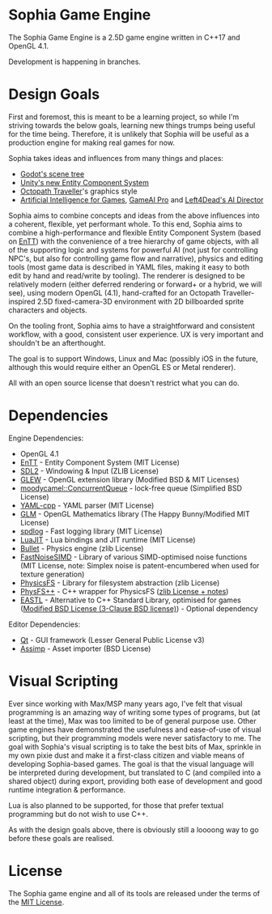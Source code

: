 
# Sophia Game Engine

The Sophia Game Engine is a 2.5D game engine written in C++17 and OpenGL 4.1.

Development is happening in branches.

# Design Goals

First and foremost, this is meant to be a learning project, so while I'm striving towards the below goals, learning new things trumps being useful for the time being. Therefore, it is unlikely that Sophia will be useful as a production engine for making real games for now.

Sophia takes ideas and influences from many things and places:

* [Godot's scene tree](http://docs.godotengine.org/en/3.0/getting_started/step_by_step/scenes_and_nodes.html)
* [Unity's new Entity Component System](https://github.com/Unity-Technologies/EntityComponentSystemSamples/blob/master/Documentation/index.md)
* [Octopath Traveller](https://en.m.wikipedia.org/wiki/Octopath_Traveler)'s graphics style
* [Artificial Intelligence for Games](https://www.amazon.com/Artificial-Intelligence-Games-Ian-Millington/dp/0123747317/ref=cm_cr_arp_d_product_top?ie=UTF8), [GameAI Pro](http://www.gameaipro.com) and [Left4Dead's AI Director](https://aiandgames.com/in-the-directors-chair-left-4-dead/)

Sophia aims to combine concepts and ideas from the above influences into a coherent, flexible, yet performant whole. To this end, Sophia aims to combine a high-performance and flexible Entity Component System (based on [EnTT](https://github.com/skypjack/entt)) with the convenience of a tree hierarchy of game objects, with all of the supporting logic and systems for powerful AI (not just for controlling NPC's, but also for controlling game flow and narrative), physics and editing tools (most game data is described in YAML files, making it easy to both edit by hand and read/write by tooling). The renderer is designed to be relatively modern (either deferred rendering or forward+ or a hybrid, we will see), using modern OpenGL (4.1), hand-crafted for an Octopath Traveller-inspired 2.5D fixed-camera-3D environment with 2D billboarded sprite characters and objects. 

On the tooling front, Sophia aims to have a straightforward and consistent workflow, with a good, consistent user experience. UX is very important and shouldn't be an afterthought.

The goal is to support Windows, Linux and Mac (possibly iOS in the future, although this would require either an OpenGL ES or Metal renderer).

All with an open source license that doesn't restrict what you can do.


# Dependencies

Engine Dependencies:

* OpenGL 4.1
* [EnTT](https://github.com/skypjack/entt) - Entity Component System (MIT License)
* [SDL2](http://libsdl.org/) - Windowing & Input (ZLIB License)
* [GLEW](http://glew.sourceforge.net/) - OpenGL extension library (Modified BSD & MIT Licenses)
* [moodycamel::ConcurrentQueue](https://github.com/cameron314/concurrentqueue) - lock-free queue (Simplified BSD License)
* [YAML-cpp](https://github.com/jbeder/yaml-cpp) - YAML parser (MIT License)
* [GLM](https://glm.g-truc.net/0.9.8/index.html) - OpenGL Mathematics library (The Happy Bunny/Modified MIT License)
* [spdlog](https://github.com/gabime/spdlog) - Fast logging library (MIT License)
* [LuaJIT](http://luajit.org/luajit.html) - Lua bindings and JIT runtime (MIT License)
* [Bullet](https://github.com/bulletphysics/bullet3) - Physics engine (zlib License)
* [FastNoiseSIMD](https://github.com/Auburns/FastNoiseSIMD) - Library of various SIMD-optimised noise functions (MIT License, note: Simplex noise is patent-encumbered when used for texture generation)
* [PhysicsFS](http://icculus.org/physfs/) - Library for filesystem abstraction (zlib License)
* [PhysFS++](https://github.com/kahowell/physfs-cpp) - C++ wrapper for PhysicsFS ([zlib License + notes](https://github.com/kahowell/physfs-cpp/blob/master/LICENSE.txt))
* [EASTL](https://github.com/electronicarts/EASTL) - Alternative to C++ Standard Library, optimised for games ([Modified BSD License (3-Clause BSD license)](https://github.com/electronicarts/EASTL/blob/master/LICENSE)) - Optional dependency

Editor Dependencies:

* [Qt](https://www.qt.io/developers/) - GUI framework (Lesser General Public License v3)
* [Assimp](http://assimp.org/) - Asset importer (BSD License)

# Visual Scripting

Ever since working with Max/MSP many years ago, I've felt that visual programming is an amazing way of writing some types of programs, but (at least at the time), Max was too limited to be of general purpose use. Other game engines have demonstrated the usefulness and ease-of-use of visual scripting, but their programming models were never satisfactory to me. The goal with Sophia's visual scripting is to take the best bits of Max, sprinkle in my own pixie dust and make it a first-class citizen and viable means of developing Sophia-based games.
The goal is that the visual language will be interpreted during development, but translated to C (and compiled into a shared object) during export, providing both ease of development and good runtime integration & performance.

Lua is also planned to be supported, for those that prefer textual programming but do not wish to use C++.

As with the design goals above, there is obviously still a loooong way to go before these goals are realised.

# License

The Sophia game engine and all of its tools are released under the terms of the [MIT License](https://github.com/danielytics/sophia/blob/master/LICENSE).

